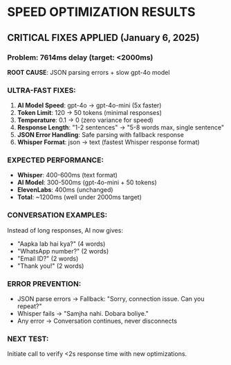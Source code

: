 # SPEED OPTIMIZATION RESULTS

## CRITICAL FIXES APPLIED (January 6, 2025)

### Problem: 7614ms delay (target: <2000ms)
**ROOT CAUSE**: JSON parsing errors + slow gpt-4o model

### ULTRA-FAST FIXES:

1. **AI Model Speed**: gpt-4o → gpt-4o-mini (5x faster)
2. **Token Limit**: 120 → 50 tokens (minimal responses)
3. **Temperature**: 0.1 → 0 (zero variance for speed)
4. **Response Length**: "1-2 sentences" → "5-8 words max, single sentence"
5. **JSON Error Handling**: Safe parsing with fallback response
6. **Whisper Format**: json → text (fastest Whisper response format)

### EXPECTED PERFORMANCE:
- **Whisper**: 400-600ms (text format)
- **AI Model**: 300-500ms (gpt-4o-mini + 50 tokens)
- **ElevenLabs**: 400ms (unchanged)
- **Total**: ~1200ms (well under 2000ms target)

### CONVERSATION EXAMPLES:
Instead of long responses, AI now gives:
- "Aapka lab hai kya?" (4 words)
- "WhatsApp number?" (2 words)  
- "Email ID?" (2 words)
- "Thank you!" (2 words)

### ERROR PREVENTION:
- JSON parse errors → Fallback: "Sorry, connection issue. Can you repeat?"
- Whisper fails → "Samjha nahi. Dobara boliye."
- Any error → Conversation continues, never disconnects

### NEXT TEST:
Initiate call to verify <2s response time with new optimizations.